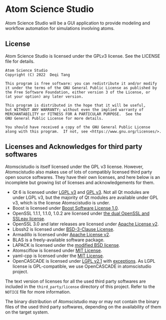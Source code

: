# Atom Science Studio
Atom Science Studio will be a GUI application to provide modeling and workflow automation for simulations involving atoms.

## License
Atom Science Studio is licensed under the GPLv3 license. See the LICENSE file for details.
```
Atom Science Studio
Copyright (C) 2022  Deqi Tang

This program is free software: you can redistribute it and/or modify
it under the terms of the GNU General Public License as published by
the Free Software Foundation, either version 3 of the License, or
(at your option) any later version.

This program is distributed in the hope that it will be useful,
but WITHOUT ANY WARRANTY; without even the implied warranty of
MERCHANTABILITY or FITNESS FOR A PARTICULAR PURPOSE.  See the
GNU General Public License for more details.

You should have received a copy of the GNU General Public License
along with this program.  If not, see <https://www.gnu.org/licenses/>.
```

## Licenses and Acknowledges for third party softwares
Atomscistudio is itself licensed under the GPL v3 license. However, Atomscistudio
also makes use of lots of compatibly licensed third party open source softwares. 
They have their own licenses, and here below is an incomplete but growing list 
of licenses and acknowledgements for them.


* Qt 6 is licensed under [LGPL v3](https://www.gnu.org/licenses/lgpl-3.0.txt) and [GPL v3](https://www.gnu.org/licenses/gpl-3.0.txt). Not all Qt modules are under LGPL v3, but the majority of Qt modules are available under GPL v3, which is the license Atomscistudio is under.
* Boost is licensed under [Boost Software License 1.0](https://www.boost.org/LICENSE_1_0.txt).
* OpenSSL 1.1.1, 1.1.0, 1.0.2 are licensed under [the dual OpenSSL and SSLeay license](https://www.openssl.org/source/license-openssl-ssleay.txt).
* OpenSSL 3.0 and later releases are licensed under [Apache License v2](https://www.openssl.org/source/apache-license-2.0.txt).
* Libssh2 is licensed under [BSD-3-Clause License](https://github.com/libssh2/libssh2/blob/master/COPYING).
* Armadillo is licensed under [Apache License v2](https://www.apache.org/licenses/LICENSE-2.0.txt).
* BLAS is a freely-available software package.
* LAPACK is licensed under the [modified BSD license](http://www.netlib.org/lapack/LICENSE.txt).
* Atomsciflow is licensed under [MIT License](https://github.com/DeqiTang/atomsciflow/blob/master/LICENSE).
* yaml-cpp is licensed under the [MIT License](https://github.com/jbeder/yaml-cpp/blob/master/LICENSE).
* OpenCASCADE is licensed under [LGPL v2.1](https://dev.opencascade.org/resources/licensing) with [exceptions](https://dev.opencascade.org/resources/licensing). As LGPL license is GPL-compatible, we use OpenCASCADE in atomscistudio project.

The text version of licenses for all the used third party softwares
are included in the `third_party/license` directory of this project.
Refer to the `NOTICE` file for more information.

The binary distribution of Atomscistudio may or may not contain 
the binary files of the used third party softwares, depending
on the availability of them on the target system.


